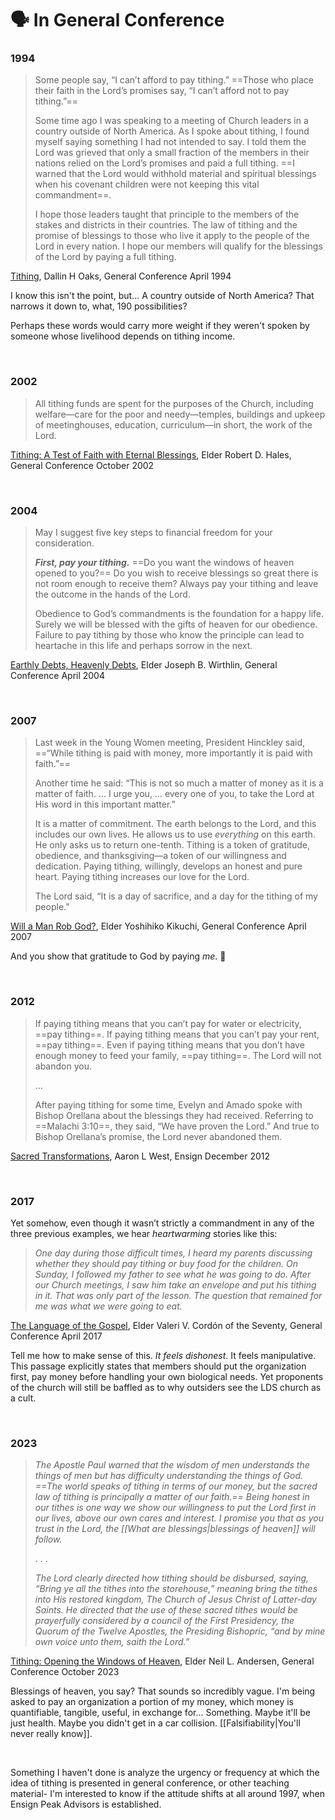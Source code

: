 # 🗣️ In General Conference
### 1994
> Some people say, “I can’t afford to pay tithing.” ==Those who place their faith in the Lord’s promises say, “I can’t afford not to pay tithing.”==
> 
> Some time ago I was speaking to a meeting of Church leaders in a country outside of North America. As I spoke about tithing, I found myself saying something I had not intended to say. I told them the Lord was grieved that only a small fraction of the members in their nations relied on the Lord’s promises and paid a full tithing. ==I warned that the Lord would withhold material and spiritual blessings when his covenant children were not keeping this vital commandment==.
> 
> I hope those leaders taught that principle to the members of the stakes and districts in their countries. The law of tithing and the promise of blessings to those who live it apply to the people of the Lord in every nation. I hope our members will qualify for the blessings of the Lord by paying a full tithing.

[Tithing](https://www.churchofjesuschrist.org/study/general-conference/1994/04/tithing?lang=eng&id=p19-p21#p19), Dallin H Oaks, General Conference April 1994

I know this isn't the point, but... A country outside of North America? That narrows it down to, what, 190 possibilities?

Perhaps these words would carry more weight if they weren't spoken by someone whose livelihood depends on tithing income.

&nbsp;

### 2002
>All tithing funds are spent for the purposes of the Church, including welfare—care for the poor and needy—temples, buildings and upkeep of meetinghouses, education, curriculum—in short, the work of the Lord.

[Tithing: A Test of Faith with Eternal Blessings](https://www.churchofjesuschrist.org/study/general-conference/2002/10/tithing-a-test-of-faith-with-eternal-blessings?lang=eng&id=p24#p24), Elder Robert D. Hales, General Conference October 2002

&nbsp;

### 2004
> May I suggest five key steps to financial freedom for your consideration.
> 
> **_First, pay your tithing._** ==Do you want the windows of heaven opened to you?== Do you wish to receive blessings so great there is not room enough to receive them? Always pay your tithing and leave the outcome in the hands of the Lord.
> 
> Obedience to God’s commandments is the foundation for a happy life. Surely we will be blessed with the gifts of heaven for our obedience. Failure to pay tithing by those who know the principle can lead to heartache in this life and perhaps sorrow in the next.

[Earthly Debts, Heavenly Debts](https://www.churchofjesuschrist.org/study/general-conference/2004/04/earthly-debts-heavenly-debts?lang=eng&id=p22-p24#p22), Elder Joseph B. Wirthlin, General Conference April 2004

&nbsp;

### 2007
> Last week in the Young Women meeting, President Hinckley said, ==“While tithing is paid with money, more importantly it is paid with faith.”==
> 
> Another time he said: “This is not so much a matter of money as it is a matter of faith. … I urge you, … every one of you, to take the Lord at His word in this important matter.”
> 
> It is a matter of commitment. The earth belongs to the Lord, and this includes our own lives. He allows us to use _everything_ on this earth. He only asks us to return one-tenth. Tithing is a token of gratitude, obedience, and thanksgiving—a token of our willingness and dedication. Paying tithing, willingly, develops an honest and pure heart. Paying tithing increases our love for the Lord.
> 
> The Lord said, “It is a day of sacrifice, and a day for the tithing of my people.”

[Will a Man Rob God?](https://www.churchofjesuschrist.org/study/general-conference/2007/04/will-a-man-rob-god?lang=eng&id=p29-p32#p29), Elder Yoshihiko Kikuchi, General Conference April 2007

And you show that gratitude to God by paying *me*. 😤

&nbsp;

### 2012
>If paying tithing means that you can’t pay for water or electricity, ==pay tithing==. If paying tithing means that you can’t pay your rent, ==pay tithing==. Even if paying tithing means that you don’t have enough money to feed your family, ==pay tithing==. The Lord will not abandon you.
>
>...
>
>After paying tithing for some time, Evelyn and Amado spoke with Bishop Orellana about the blessings they had received. Referring to ==Malachi 3:10==, they said, “We have proven the Lord.” And true to Bishop Orellana’s promise, the Lord never abandoned them.

[Sacred Transformations](https://www.churchofjesuschrist.org/study/ensign/2012/12/sacred-transformations?lang=eng&id=p18-p21#p18), Aaron L West, Ensign December 2012

&nbsp;

### 2017
Yet somehow, even though it wasn’t strictly a commandment in any of the three previous examples, we hear _heartwarming_ stories like this:

> _One day during those difficult times, I heard my parents discussing whether they should pay tithing or buy food for the children. On Sunday, I followed my father to see what he was going to do. After our Church meetings, I saw him take an envelope and put his tithing in it. That was only part of the lesson. The question that remained for me was what we were going to eat._

[The Language of the Gospel](https://www.churchofjesuschrist.org/study/general-conference/2017/04/the-language-of-the-gospel?lang=eng&id=p21-p22#p21), Elder Valeri V. Cordón of the Seventy, General Conference April 2017

Tell me how to make sense of this. _It feels dishonest_. It feels manipulative. This passage explicitly states that members should put the organization first, pay money before handling your own biological needs. Yet proponents of the church will still be baffled as to why outsiders see the LDS church as a cult.

&nbsp;

### 2023
>_The Apostle Paul warned that the wisdom of men understands the things of men but has difficulty understanding the things of God. ==The world speaks of tithing in terms of our money, but the sacred law of tithing is principally a matter of our faith.== Being honest in our tithes is one way we show our willingness to put the Lord first in our lives, above our own cares and interest. I promise you that as you trust in the Lord, the [[What are blessings|blessings of heaven]] will follow._
>
>. . .
>
>*The Lord clearly directed how tithing should be disbursed, saying, “Bring ye all the tithes into the storehouse,” meaning bring the tithes into His restored kingdom, The Church of Jesus Christ of Latter-day Saints. He directed that the use of these sacred tithes would be prayerfully considered by a council of the First Presidency, the Quorum of the Twelve Apostles, the Presiding Bishopric, “and by mine own voice unto them, saith the Lord.”*

[Tithing: Opening the Windows of Heaven](https://www.churchofjesuschrist.org/study/general-conference/2023/10/22andersen?lang=eng&id=p40-p18#p40), Elder Neil L. Andersen, General Conference October 2023

Blessings of heaven, you say? That sounds so incredibly vague. I'm being asked to pay an organization a portion of my money, which money is quantifiable, tangible, useful, in exchange for... Something. Maybe it'll be just health. Maybe you didn't get in a car collision. [[Falsifiability|You'll never really know]].

&nbsp;

Something I haven't done is analyze the urgency or frequency at which the idea of tithing is presented in general conference, or other teaching material- I'm interested to know if the attitude shifts at all around 1997, when Ensign Peak Advisors is established.